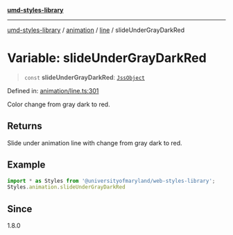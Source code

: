 [**umd-styles-library**](../../../../README.md)

***

[umd-styles-library](../../../../modules.md) / [animation](../../../README.md) / [line](../README.md) / slideUnderGrayDarkRed

# Variable: slideUnderGrayDarkRed

> `const` **slideUnderGrayDarkRed**: [`JssObject`](../../../../utilities/namespaces/transform/type-aliases/JssObject.md)

Defined in: [animation/line.ts:301](https://github.com/UMD-Digital/design-system/blob/ed6189804bf5f4c4fcbe5325b54aac33ac48d614/packages/styles/source/animation/line.ts#L301)

Color change from gray dark to red.

## Returns

Slide under animation line with change from gray dark to red.

## Example

```typescript
import * as Styles from '@universityofmaryland/web-styles-library';
Styles.animation.slideUnderGrayDarkRed
```

## Since

1.8.0
